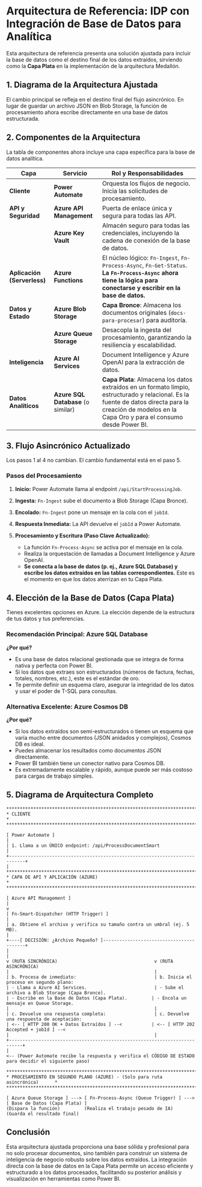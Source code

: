 # Arquitectura de Referencia: IDP con Integración de Base de Datos para Analítica

Esta arquitectura de referencia presenta una solución ajustada para incluir la base de datos como el destino final de los datos extraídos, sirviendo como la **Capa Plata** en la implementación de la arquitectura Medallón.

## 1. Diagrama de la Arquitectura Ajustada

El cambio principal se refleja en el destino final del flujo asincrónico. En lugar de guardar un archivo JSON en Blob Storage, la función de procesamiento ahora escribe directamente en una base de datos estructurada.

## 2. Componentes de la Arquitectura

La tabla de componentes ahora incluye una capa específica para la base de datos analítica.

| Capa | Servicio | Rol y Responsabilidades |
|------|----------|------------------------|
| **Cliente** | **Power Automate** | Orquesta los flujos de negocio. Inicia las solicitudes de procesamiento. |
| **API y Seguridad** | **Azure API Management** | Puerta de enlace única y segura para todas las API. |
| | **Azure Key Vault** | Almacén seguro para todas las credenciales, incluyendo la cadena de conexión de la base de datos. |
| **Aplicación (Serverless)** | **Azure Functions** | El núcleo lógico: `Fn-Ingest`, `Fn-Process-Async`, `Fn-Get-Status`. **La `Fn-Process-Async` ahora tiene la lógica para conectarse y escribir en la base de datos.** |
| **Datos y Estado** | **Azure Blob Storage** | **Capa Bronce**: Almacena los documentos originales (`docs-para-procesar`) para auditoría. |
| | **Azure Queue Storage** | Desacopla la ingesta del procesamiento, garantizando la resiliencia y escalabilidad. |
| **Inteligencia** | **Azure AI Services** | Document Intelligence y Azure OpenAI para la extracción de datos. |
| **Datos Analíticos** | **Azure SQL Database** (o similar) | **Capa Plata**: Almacena los datos extraídos en un formato limpio, estructurado y relacional. Es la fuente de datos directa para la creación de modelos en la Capa Oro y para el consumo desde Power BI. |

## 3. Flujo Asincrónico Actualizado

Los pasos 1 al 4 no cambian. El cambio fundamental está en el paso 5.

### Pasos del Procesamiento

1. **Inicio:** Power Automate llama al endpoint `/api/StartProcessingJob`.

2. **Ingesta:** `Fn-Ingest` sube el documento a Blob Storage (Capa Bronce).

3. **Encolado:** `Fn-Ingest` pone un mensaje en la cola con el `jobId`.

4. **Respuesta Inmediata:** La API devuelve el `jobId` a Power Automate.

5. **Procesamiento y Escritura (Paso Clave Actualizado):**
   - La función `Fn-Process-Async` se activa por el mensaje en la cola.
   - Realiza la orquestación de llamadas a Document Intelligence y Azure OpenAI.
   - **Se conecta a la base de datos (p. ej., Azure SQL Database) y escribe los datos extraídos en las tablas correspondientes.** Este es el momento en que los datos aterrizan en tu Capa Plata.

## 4. Elección de la Base de Datos (Capa Plata)

Tienes excelentes opciones en Azure. La elección depende de la estructura de tus datos y tus preferencias.

### Recomendación Principal: Azure SQL Database

**¿Por qué?**
- Es una base de datos relacional gestionada que se integra de forma nativa y perfecta con Power BI.
- Si los datos que extraes son estructurados (números de factura, fechas, totales, nombres, etc.), este es el estándar de oro.
- Te permite definir un esquema claro, asegurar la integridad de los datos y usar el poder de T-SQL para consultas.

### Alternativa Excelente: Azure Cosmos DB

**¿Por qué?**
- Si los datos extraídos son semi-estructurados o tienen un esquema que varía mucho entre documentos (JSON anidados y complejos), Cosmos DB es ideal.
- Puedes almacenar los resultados como documentos JSON directamente.
- Power BI también tiene un conector nativo para Cosmos DB.
- Es extremadamente escalable y rápido, aunque puede ser más costoso para cargas de trabajo simples.

## 5. Diagrama de Arquitectura Completo

```
********************************************************************************
* CLIENTE                                                                      *
********************************************************************************

[ Power Automate ]
|
| 1. Llama a un ÚNICO endpoint: /api/ProcessDocumentSmart
|
+----------------------------------------------------------------------------+
|
********************************************************************************
* CAPA DE API Y APLICACIÓN (AZURE)                                           *
********************************************************************************

[ Azure API Management ]
|
v
[ Fn-Smart-Dispatcher (HTTP Trigger) ]
|
| a. Obtiene el archivo y verifica su tamaño contra un umbral (ej. 5 MB).
|
+----[ DECISIÓN: ¿Archivo Pequeño? ]-----------------------------------------+
|                                                                             |
v (RUTA SINCRÓNICA)                                    v (RUTA ASINCRÓNICA)
|                                                      |
| b. Procesa de inmediato:                             | b. Inicia el proceso en segundo plano:
| - Llama a Azure AI Services.                         | - Sube el archivo a Blob Storage (Capa Bronce).
| - Escribe en la Base de Datos (Capa Plata).         | - Encola un mensaje en Queue Storage.
|                                                      |
| c. Devuelve una respuesta completa:                  | c. Devuelve una respuesta de aceptación:
| <-- [ HTTP 200 OK + Datos Extraídos ] --<           | <-- [ HTTP 202 Accepted + jobId ] --<
|                                                      |
+---------------------------------------------------------------------------+
|
<-- (Power Automate recibe la respuesta y verifica el CÓDIGO DE ESTADO para decidir el siguiente paso)

********************************************************************************
* PROCESAMIENTO EN SEGUNDO PLANO (AZURE) - (Solo para ruta asincrónica)      *
********************************************************************************

[ Azure Queue Storage ] ---> [ Fn-Process-Async (Queue Trigger) ] ---> [ Base de Datos (Capa Plata) ]
(Dispara la función)         (Realiza el trabajo pesado de IA)          (Guarda el resultado final)
```

## Conclusión

Esta arquitectura ajustada proporciona una base sólida y profesional para no solo procesar documentos, sino también para construir un sistema de inteligencia de negocio robusto sobre los datos extraídos. La integración directa con la base de datos en la Capa Plata permite un acceso eficiente y estructurado a los datos procesados, facilitando su posterior análisis y visualización en herramientas como Power BI.
